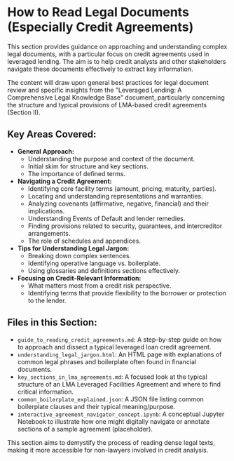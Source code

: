 # How to Read Legal Documents (Especially Credit Agreements)

This section provides guidance on approaching and understanding complex legal documents, with a particular focus on credit agreements used in leveraged lending. The aim is to help credit analysts and other stakeholders navigate these documents effectively to extract key information.

The content will draw upon general best practices for legal document review and specific insights from the "Leveraged Lending: A Comprehensive Legal Knowledge Base" document, particularly concerning the structure and typical provisions of LMA-based credit agreements (Section II).

## Key Areas Covered:

*   **General Approach:**
    *   Understanding the purpose and context of the document.
    *   Initial skim for structure and key sections.
    *   The importance of defined terms.
*   **Navigating a Credit Agreement:**
    *   Identifying core facility terms (amount, pricing, maturity, parties).
    *   Locating and understanding representations and warranties.
    *   Analyzing covenants (affirmative, negative, financial) and their implications.
    *   Understanding Events of Default and lender remedies.
    *   Finding provisions related to security, guarantees, and intercreditor arrangements.
    *   The role of schedules and appendices.
*   **Tips for Understanding Legal Jargon:**
    *   Breaking down complex sentences.
    *   Identifying operative language vs. boilerplate.
    *   Using glossaries and definitions sections effectively.
*   **Focusing on Credit-Relevant Information:**
    *   What matters most from a credit risk perspective.
    *   Identifying terms that provide flexibility to the borrower or protection to the lender.

## Files in this Section:

*   `guide_to_reading_credit_agreements.md`: A step-by-step guide on how to approach and dissect a typical leveraged loan credit agreement.
*   `understanding_legal_jargon.html`: An HTML page with explanations of common legal phrases and boilerplate often found in financial documents.
*   `key_sections_in_lma_agreements.md`: A focused look at the typical structure of an LMA Leveraged Facilities Agreement and where to find critical information.
*   `common_boilerplate_explained.json`: A JSON file listing common boilerplate clauses and their typical meaning/purpose.
*   `interactive_agreement_navigator_concept.ipynb`: A conceptual Jupyter Notebook to illustrate how one might digitally navigate or annotate sections of a sample agreement (placeholder).

This section aims to demystify the process of reading dense legal texts, making it more accessible for non-lawyers involved in credit analysis.
